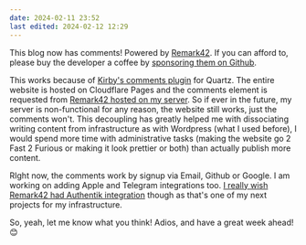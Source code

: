 ```yaml
---
date: 2024-02-11 23:52
last edited: 2024-02-12 12:29
---
```


This blog now has comments! Powered by [Remark42](https://remark42.com). If you can afford to, please buy the developer a coffee by [sponsoring them on Github](https://github.com/sponsors/umputun).

This works because of [Kirby's comments plugin](https://discord.com/channels/927628110009098281/1150498860666466354/1199113683276673064) for Quartz. The entire website is hosted on Cloudflare Pages and the comments element is requested from [Remark42 hosted on my server](https://remark42.kayg.org). So if ever in the future, my server is non-functional for any reason, the website still works, just the comments won't. This decoupling has greatly helped me with dissociating writing content from infrastructure as with Wordpress (what I used before), I would spend more time with administrative tasks (making the website go 2 Fast 2 Furious or making it look prettier or both) than actually publish more content. 

RIght now, the comments work by signup via Email, Github or Google. I am working on adding Apple and Telegram integrations too. [I really wish Remark42 had Authentik integration](https://github.com/umputun/remark42/issues/1738) though as that's one of my next projects for my infrastructure. 

So, yeah, let me know what you think! Adios, and have a great week ahead! 😊